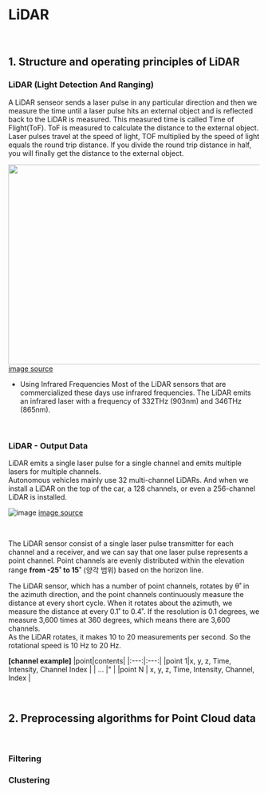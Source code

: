 # LiDAR

<br>

## 1. Structure and operating principles of LiDAR

### LiDAR (Light Detection And Ranging)

A LiDAR senseor sends a laser pulse in any particular direction and then we measure the time until a laser pulse hits an external object and is reflected back to the LiDAR is measured.
This measured time is called Time of Flight(ToF). ToF is measured to calculate the distance to the external object.<br>
Laser pulses travel at the speed of light, TOF multiplied by the speed of light equals the round trip distance. If you divide the round trip distance in half, you will finally get the distance to the external object.

<img src="https://user-images.githubusercontent.com/89831708/184099225-0c75a1ed-fe0c-4008-8eea-52ef6981bfbe.png" width="600" height="400"/> [image source](https://en.wikipedia.org/wiki/Lidar)

* Using Infrared Frequencies
Most of the LiDAR sensors that are commercialized these days use infrared frequencies.
The LiDAR emits an infrared laser with a frequency of 332THz (903nm) and 346THz (865nm). 

<br>

### LiDAR - Output Data

LiDAR emits a single laser pulse for a single channel and emits multiple lasers for multiple channels. <br>
Autonomous vehicles mainly use 32 multi-channel LiDARs. And when we install a LiDAR on the top of the car, a 128 channels, or even a 256-channel LiDAR is installed.

![image](https://user-images.githubusercontent.com/89831708/184110498-e5d4938d-dbf2-44ba-ac9d-98cc7d5dc02d.png)
[image source](https://www.mdpi.com/2072-4292/12/3/510/htm)

<br>

The LiDAR sensor consist of a single laser pulse transmitter for each channel and a receiver, and we can say that one laser pulse represents a point channel.
Point channels are evenly distributed within the elevation range **from -25˚ to 15˚** (양각 범위) based on the horizon line. <br>

The LiDAR sensor, which has a number of point channels, rotates by θ˚ in the azimuth direction, and the point channels continuously measure the distance at every short cycle. When it rotates about the azimuth, we measure the distance at every 0.1˚ to 0.4˚. If the resolution is 0.1 degrees, we measure 3,600 times at 360 degrees, which means there are 3,600 channels.<br>
As the LiDAR rotates, it makes 10 to 20 measurements per second. So the rotational speed is 10 Hz to 20 Hz.


**[channel example]**
|point|contents|
|:---:|:---:|
|point 1|x, y, z, Time, Intensity, Channel Index |
| ... |" |
|point N | x, y, z, Time, Intensity, Channel, Index |

<br>


## 2. Preprocessing algorithms for Point Cloud data

<br>

### Filtering


### Clustering
